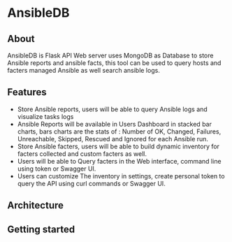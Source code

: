 AnsibleDB
=========================================
About
-----
AnsibleDB is Flask API Web server uses MongoDB as Database to store Ansible reports and ansible facts, this tool can be used to query hosts and facters managed Ansible as well search ansible logs.

Features
--------
* Store Ansible reports, users will be able to query Ansible logs and visualize tasks logs
* Ansible Reports will be available in Users Dashboard in stacked bar charts, bars charts are the stats of : Number of OK, Changed, Failures, Unreachable, Skipped, Rescued and Ignored for each Ansible run.
* Store Ansible facters, users will be able to build dynamic inventory for facters collected and custom facters as well.
* Users will be able to Query facters in the Web interface, command line using token or Swagger UI.
* Users can customize The inventory in settings, create personal token to query the API using curl commands or Swagger UI.

Architecture
--------



Getting started
---------------
